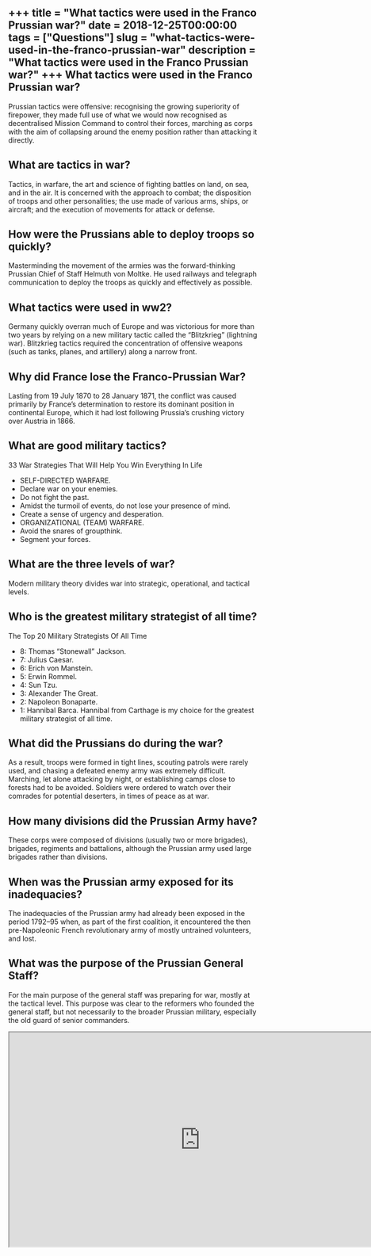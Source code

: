 +++
title = "What tactics were used in the Franco Prussian war?"
date = 2018-12-25T00:00:00
tags = ["Questions"]
slug = "what-tactics-were-used-in-the-franco-prussian-war"
description = "What tactics were used in the Franco Prussian war?"
+++
What tactics were used in the Franco Prussian war?
--------------------------------------------------

Prussian tactics were offensive: recognising the growing superiority of firepower, they made full use of what we would now recognised as decentralised Mission Command to control their forces, marching as corps with the aim of collapsing around the enemy position rather than attacking it directly.

What are tactics in war?
------------------------

Tactics, in warfare, the art and science of fighting battles on land, on sea, and in the air. It is concerned with the approach to combat; the disposition of troops and other personalities; the use made of various arms, ships, or aircraft; and the execution of movements for attack or defense.

How were the Prussians able to deploy troops so quickly?
--------------------------------------------------------

Masterminding the movement of the armies was the forward-thinking Prussian Chief of Staff Helmuth von Moltke. He used railways and telegraph communication to deploy the troops as quickly and effectively as possible.

What tactics were used in ww2?
------------------------------

Germany quickly overran much of Europe and was victorious for more than two years by relying on a new military tactic called the “Blitzkrieg” (lightning war). Blitzkrieg tactics required the concentration of offensive weapons (such as tanks, planes, and artillery) along a narrow front.

Why did France lose the Franco-Prussian War?
--------------------------------------------

Lasting from 19 July 1870 to 28 January 1871, the conflict was caused primarily by France’s determination to restore its dominant position in continental Europe, which it had lost following Prussia’s crushing victory over Austria in 1866.

What are good military tactics?
-------------------------------

33 War Strategies That Will Help You Win Everything In Life

- SELF-DIRECTED WARFARE.
- Declare war on your enemies.
- Do not fight the past.
- Amidst the turmoil of events, do not lose your presence of mind.
- Create a sense of urgency and desperation.
- ORGANIZATIONAL (TEAM) WARFARE.
- Avoid the snares of groupthink.
- Segment your forces.

What are the three levels of war?
---------------------------------

Modern military theory divides war into strategic, operational, and tactical levels.

Who is the greatest military strategist of all time?
----------------------------------------------------

The Top 20 Military Strategists Of All Time

- 8: Thomas “Stonewall” Jackson.
- 7: Julius Caesar.
- 6: Erich von Manstein.
- 5: Erwin Rommel.
- 4: Sun Tzu.
- 3: Alexander The Great.
- 2: Napoleon Bonaparte.
- 1: Hannibal Barca. Hannibal from Carthage is my choice for the greatest military strategist of all time.

What did the Prussians do during the war?
-----------------------------------------

As a result, troops were formed in tight lines, scouting patrols were rarely used, and chasing a defeated enemy army was extremely difficult. Marching, let alone attacking by night, or establishing camps close to forests had to be avoided. Soldiers were ordered to watch over their comrades for potential deserters, in times of peace as at war.

How many divisions did the Prussian Army have?
----------------------------------------------

These corps were composed of divisions (usually two or more brigades), brigades, regiments and battalions, although the Prussian army used large brigades rather than divisions.

When was the Prussian army exposed for its inadequacies?
--------------------------------------------------------

The inadequacies of the Prussian army had already been exposed in the period 1792–95 when, as part of the first coalition, it encountered the then pre-Napoleonic French revolutionary army of mostly untrained volunteers, and lost.

What was the purpose of the Prussian General Staff?
---------------------------------------------------

For the main purpose of the general staff was preparing for war, mostly at the tactical level. This purpose was clear to the reformers who founded the general staff, but not necessarily to the broader Prussian military, especially the old guard of senior commanders.

<iframe allow="accelerometer; autoplay; clipboard-write; encrypted-media; gyroscope; picture-in-picture" allowfullscreen="" class="__youtube_prefs__  epyt-is-override  no-lazyload" data-no-lazy="1" data-origheight="433" data-origwidth="770" data-skipgform_ajax_framebjll="" height="433" id="_ytid_58024" loading="lazy" src="https://www.youtube.com/embed/Zue76z2gxaQ?enablejsapi=1&autoplay=0&cc_load_policy=0&cc_lang_pref=&iv_load_policy=1&loop=0&modestbranding=0&rel=1&fs=1&playsinline=0&autohide=2&theme=dark&color=red&controls=1&" title="YouTube player" width="770"></iframe>